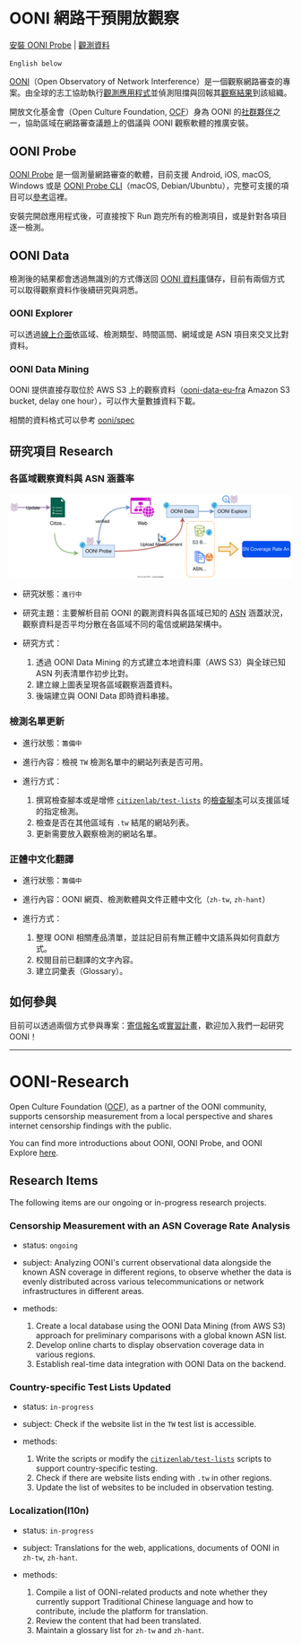 # OONI 網路干預開放觀察

[安裝 OONI Probe](https://ooni.org/install/) | [觀測資料](https://explorer.ooni.org/)

`English below`

[OONI](https://ooni.org/)（Open Observatory of Network Interference）是一個觀察網路審查的專案。由全球的志工協助執行[觀測應用程式](https://ooni.org/install/)並偵測阻擋與回報其[觀察結果](https://explorer.ooni.org/)到該組織。

開放文化基金會（Open Culture Foundation, [OCF](https://ocf.tw/)）身為 OONI 的[社群夥伴](https://ooni.org/partners/open-culture-foundation/)之一，協助區域在網路審查議題上的倡議與 OONI 觀察軟體的推廣安裝。

## OONI Probe

[OONI Probe](https://ooni.org/install/) 是一個測量網路審查的軟體，目前支援 Android, iOS, macOS, Windows 或是 [OONI Probe CLI](https://ooni.org/install/cli)（macOS, Debian/Ubunbtu），完整可支援的項目可以[參考](https://ooni.org/install/all)這裡。

安裝完開啟應用程式後，可直接按下 Run 跑完所有的檢測項目，或是針對各項目逐一檢測。

## OONI Data

檢測後的結果都會透過無識別的方式傳送回 [OONI 資料庫](https://ooni.org/data/)儲存，目前有兩個方式可以取得觀察資料作後續研究與洞悉。

### OONI Explorer

可以透過[線上介面](https://explorer.ooni.org/)依區域、檢測類型、時間區間、網域或是 ASN 項目來交叉比對資料。

### OONI Data Mining

OONI 提供直接存取位於 AWS S3 上的觀察資料（[ooni-data-eu-fra](https://ooni-data-eu-fra.s3.eu-central-1.amazonaws.com/) Amazon S3 bucket, delay one hour），可以作大量數據資料下載。

相關的資料格式可以參考 [ooni/spec](https://github.com/ooni/spec)

## 研究項目 Research

### 各區域觀察資料與 ASN 涵蓋率

![ooni asn data flow](asn_coverage/img/ooni-asn.svg)

- 研究狀態：`進行中`

- 研究主題：主要解析目前 OONI 的觀測資料與各區域已知的 [ASN](https://www.cloudflare.com/zh-tw/learning/network-layer/what-is-an-autonomous-system/) 涵蓋狀況，觀察資料是否平均分散在各區域不同的電信或網路架構中。

- 研究方式：
    1. 透過 OONI Data Mining 的方式建立本地資料庫（AWS S3）與全球已知 ASN 列表清單作初步比對。
    2. 建立線上圖表呈現各區域觀察涵蓋資料。
    3. 後端建立與 OONI Data 即時資料串接。

### 檢測名單更新

- 進行狀態：`籌備中`

- 進行內容：檢視 `TW` 檢測名單中的網站列表是否可用。

- 進行方式：
    1. 撰寫檢查腳本或是增修 [`citizenlab/test-lists`](https://github.com/citizenlab/test-lists) 的[檢查腳本](https://github.com/citizenlab/test-lists/blob/master/scripts/prune-dead-urls.py)可以支援區域的指定檢測。
    2. 檢查是否在其他區域有 `.tw` 結尾的網站列表。
    3. 更新需要放入觀察檢測的網站名單。

### 正體中文化翻譯

- 進行狀態：`籌備中`

- 進行內容：OONI 網頁、檢測軟體與文件正體中文化（`zh-tw`, `zh-hant`）

- 進行方式：
   1. 整理 OONI 相關產品清單，並註記目前有無正體中文語系與如何貢獻方式。
   2. 校閱目前已翻譯的文字內容。
   3. 建立詞彙表（Glossary）。

## 如何參與

目前可以透過兩個方式參與專案：[寄信報名](mailto:"OCF%20財團法人開放文化基金會"%20<hi@ocf.tw>?subject=[OONI]%20參與計畫&body=請簡短自我介紹，後續會有專案人員與您聯絡)或[實習計畫](https://blog.ocf.tw/2023/09/ooni.html)，歡迎加入我們一起研究 OONI！

---

# OONI-Research

Open Culture Foundation ([OCF](https://ocf.tw/)), as a partner of the OONI community, supports censorship measurement from a local perspective and shares internet censorship findings with the public.

You can find more introductions about OONI, OONI Probe, and OONI Explore [here](https://ooni.org/).

## Research Items

The following items are our ongoing or in-progress research projects.

### Censorship Measurement with an ASN Coverage Rate Analysis

- status: `ongoing`

- subject: Analyzing OONI's current observational data alongside the known ASN coverage in different regions, to observe whether the data is evenly distributed across various telecommunications or network infrastructures in different areas.

- methods:
    1. Create a local database using the OONI Data Mining (from AWS S3) approach for preliminary comparisons with a global known ASN list.
    2. Develop online charts to display observation coverage data in various regions.
    3. Establish real-time data integration with OONI Data on the backend.

### Country-specific Test Lists Updated

- status: `in-progress`

- subject: Check if the website list in the `TW` test list is accessible.

- methods:
    1. Write the scripts or modify the [`citizenlab/test-lists`](https://github.com/citizenlab/test-lists) scripts to support country-specific testing.
    2. Check if there are website lists ending with `.tw` in other regions.
    3. Update the list of websites to be included in observation testing.

### Localization(l10n)

- status: `in-progress`

- subject: Translations for the web, applications, documents of OONI in `zh-tw`, `zh-hant`.

- methods:
    1. Compile a list of OONI-related products and note whether they currently support Traditional Chinese language and how to contribute, include the platform for translation.
    2. Review the content that had been translated.
    3. Maintain a glossary list for `zh-tw` and `zh-hant`.
